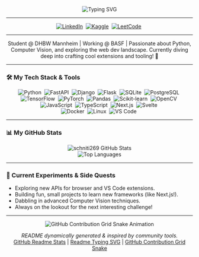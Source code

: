 <div align="center">

<!-- Typing SVG -->
<img src="https://readme-typing-svg.demolab.com?font=Fira+Code&pause=1000&color=33FF33&center=true&vCenter=true&random=false&width=435&lines=Hi+%F0%9F%91%8B%2C+I'm+Ian+Schnitzke+%F0%9F%90%8D;Full-Stack+Python+Dev+%26+CV+Enthusiast;Tinkering+with+APIs+%26+Extensions;Always+Learning...Always+Building." alt="Typing SVG" />

</div>

---

<div align="center">
  <a href="https://linkedin.com/in/ian-schnitzke-175355222" target="_blank" rel="noopener noreferrer"><img src="https://img.shields.io/badge/LinkedIn-0077B5?style=for-the-badge&logo=linkedin&logoColor=white" alt="LinkedIn"/></a>&nbsp;
  <a href="https://kaggle.com/ghdfgbfgfhfghfgh" target="_blank" rel="noopener noreferrer"><img src="https://img.shields.io/badge/Kaggle-20BEFF?style=for-the-badge&logo=Kaggle&logoColor=white" alt="Kaggle"/></a>&nbsp;
  <a href="https://www.leetcode.com/ian269s" target="_blank" rel="noopener noreferrer"><img src="https://img.shields.io/badge/LeetCode-FFA116?style=for-the-badge&logo=LeetCode&logoColor=black" alt="LeetCode"/></a>&nbsp;
</div>

---

<p align="center">
  Student @ DHBW Mannheim | Working @ BASF | Passionate about Python, Computer Vision, and exploring the web dev landscape. Currently diving deep into crafting cool extensions and tooling! 🚀
</p>

---

### 🛠️ My Tech Stack & Tools

<p align="center">
  <!-- Backend -->
  <img src="https://img.shields.io/badge/Python-3776AB?style=for-the-badge&logo=python&logoColor=white" alt="Python"/>&nbsp;
  <img src="https://img.shields.io/badge/FastAPI-009688?style=for-the-badge&logo=fastapi&logoColor=white" alt="FastAPI"/>&nbsp;
  <img src="https://img.shields.io/badge/Django-092E20?style=for-the-badge&logo=django&logoColor=white" alt="Django"/>&nbsp;
  <img src="https://img.shields.io/badge/Flask-000000?style=for-the-badge&logo=flask&logoColor=white" alt="Flask"/>&nbsp;
  <img src="https://img.shields.io/badge/SQLite-003B57?style=for-the-badge&logo=sqlite&logoColor=white" alt="SQLite"/>&nbsp;
  <img src="https://img.shields.io/badge/PostgreSQL-4169E1?style=for-the-badge&logo=postgresql&logoColor=white" alt="PostgreSQL"/>&nbsp;
  <br/>
  <!-- Data Science / CV -->
  <img src="https://img.shields.io/badge/TensorFlow-FF6F00?style=for-the-badge&logo=tensorflow&logoColor=white" alt="TensorFlow"/>&nbsp;
  <img src="https://img.shields.io/badge/PyTorch-EE4C2C?style=for-the-badge&logo=pytorch&logoColor=white" alt="PyTorch"/>&nbsp;
  <img src="https://img.shields.io/badge/Pandas-150458?style=for-the-badge&logo=pandas&logoColor=white" alt="Pandas"/>&nbsp;
  <img src="https://img.shields.io/badge/scikit_learn-F7931E?style=for-the-badge&logo=scikit-learn&logoColor=white" alt="Scikit-learn"/>&nbsp;
  <img src="https://img.shields.io/badge/OpenCV-5C3EE8?style=for-the-badge&logo=opencv&logoColor=white" alt="OpenCV"/>&nbsp;
  <br/>
  <!-- Frontend -->
  <img src="https://img.shields.io/badge/JavaScript-F7DF1E?style=for-the-badge&logo=javascript&logoColor=black" alt="JavaScript"/>&nbsp;
  <img src="https://img.shields.io/badge/TypeScript-3178C6?style=for-the-badge&logo=typescript&logoColor=white" alt="TypeScript"/>&nbsp;
  <img src="https://img.shields.io/badge/Next.js-000000?style=for-the-badge&logo=nextdotjs&logoColor=white" alt="Next.js"/>&nbsp;
  <img src="https://img.shields.io/badge/Svelte-FF3E00?style=for-the-badge&logo=svelte&logoColor=white" alt="Svelte"/>&nbsp;
  <br/>
  <!-- Tools -->
  <img src="https://img.shields.io/badge/Docker-2496ED?style=for-the-badge&logo=docker&logoColor=white" alt="Docker"/>&nbsp;
  <img src="https://img.shields.io/badge/Linux-FCC624?style=for-the-badge&logo=linux&logoColor=black" alt="Linux"/>&nbsp;
  <img src="https://img.shields.io/badge/VS_Code-007ACC?style=for-the-badge&logo=visualstudiocode&logoColor=white" alt="VS Code"/>&nbsp;
</p>

---

### 📊 My GitHub Stats

<p align="center">
  <img src="https://github-readme-stats.vercel.app/api?username=schniti269&show_icons=true&theme=radical&hide_border=true&count_private=true" alt="schniti269 GitHub Stats"/>
  <br/>
  <img src="https://github-readme-stats.vercel.app/api/top-langs/?username=schniti269&layout=compact&theme=radical&hide_border=true&langs_count=8" alt="Top Languages"/>
  <br/>
  <!-- Optional: WakaTime Stats -->
  <!--<img src="https://github-readme-stats.vercel.app/api/wakatime?username=YOUR_WAKATIME_USERNAME&layout=compact&theme=radical&hide_border=true" alt="WakaTime Stats"/>-->
</p>

---

### 🧪 Current Experiments & Side Quests

*   Exploring new APIs for browser and VS Code extensions.
*   Building fun, small projects to learn new frameworks (like Next.js!).
*   Dabbling in advanced Computer Vision techniques.
*   Always on the lookout for the next interesting challenge!

---

<p align="center">
  <img src="https://raw.githubusercontent.com/schniti269/schniti269/main/github-contribution-grid-snake.svg" alt="GitHub Contribution Grid Snake Animation" />
</p>

<!-- Credits -->
<p align="center">
  <i>README dynamically generated & inspired by community tools.</i><br>
  <a href="https://github.com/anuraghazra/github-readme-stats">GitHub Readme Stats</a> |
  <a href="https://github.com/DenverCoder1/readme-typing-svg">Readme Typing SVG</a> |
  <a href="https://github.com/Platane/snk">GitHub Contribution Grid Snake</a>
</p>
